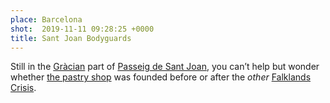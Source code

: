 ```yaml
---
place: Barcelona
shot:  2019-11-11 09:28:25 +0000
title: Sant Joan Bodyguards
---
```


Still in the [Gràcian](https://en.wikipedia.org/wiki/Gr%C3%A0cia) part of [Passeig de Sant Joan](https://en.wikipedia.org/wiki/Passeig_de_Sant_Joan,_Barcelona), you can’t help but wonder whether [the pastry shop](https://www.pastisseriaturro.com/) was founded before or after the _other_ [Falklands Crisis](https://en.wikipedia.org/wiki/Falklands_Crisis_(1770)).
